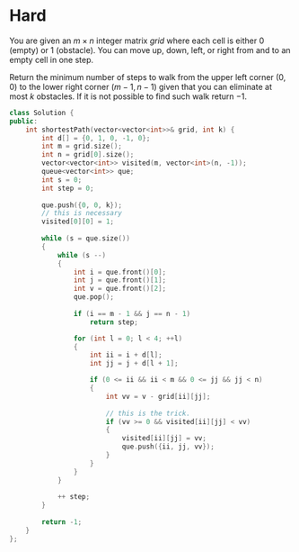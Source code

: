 # Hard

You are given an $m \times n$ integer matrix $grid$ where each cell is either $0$ (empty) or $1$ (obstacle). You can move up, down, left, or right from and to an empty cell in one step.

Return the minimum number of steps to walk from the upper left corner $(0, 0)$ to the lower right corner $(m - 1, n - 1)$ given that you can eliminate at most $k$ obstacles. If it is not possible to find such walk return $-1$.

```cpp
class Solution {
public:
    int shortestPath(vector<vector<int>>& grid, int k) {
        int d[] = {0, 1, 0, -1, 0};
        int m = grid.size();
        int n = grid[0].size();
        vector<vector<int>> visited(m, vector<int>(n, -1));
        queue<vector<int>> que;
        int s = 0;
        int step = 0;
        
        que.push({0, 0, k});
        // this is necessary
        visited[0][0] = 1;
        
        while (s = que.size())
        {
            while (s --)
            {
                int i = que.front()[0];
                int j = que.front()[1];
                int v = que.front()[2];
                que.pop();
                
                if (i == m - 1 && j == n - 1)
                    return step;

                for (int l = 0; l < 4; ++l)
                {
                    int ii = i + d[l];
                    int jj = j + d[l + 1];

                    if (0 <= ii && ii < m && 0 <= jj && jj < n)
                    {
                        int vv = v - grid[ii][jj];
                        
                        // this is the trick.
                        if (vv >= 0 && visited[ii][jj] < vv)
                        {
                            visited[ii][jj] = vv;
                            que.push({ii, jj, vv});
                        }
                    }
                }
            }
            
            ++ step;
        }
        
        return -1;
    }
};
```
